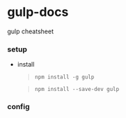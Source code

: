 # gulp-docs
gulp cheatsheet

### setup

* install
  > `npm install -g gulp`

  > `npm install --save-dev gulp`

### config

